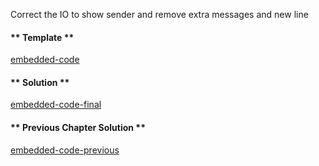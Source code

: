 Correct the IO to show sender and remove extra messages and new line

<!-- tabs:start -->

#### ** Template **

[embedded-code](../assets/6/6.3-template-code.js ':include :type=code embed-template')

#### ** Solution **

[embedded-code-final](../assets/6/6.3-finished-code.js ':include :type=code embed-final')

#### ** Previous Chapter Solution **

[embedded-code-previous](../assets/6/6.2-finished-code.js ':include :type=code embed-previous')

<!-- tabs:end -->